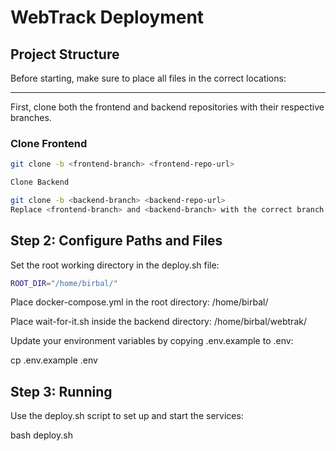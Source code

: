 # WebTrack Deployment

## Project Structure

Before starting, make sure to place all files in the correct locations:

---

First, clone both the frontend and backend repositories with their respective branches.

### Clone Frontend
```bash
git clone -b <frontend-branch> <frontend-repo-url>

Clone Backend

git clone -b <backend-branch> <backend-repo-url>
Replace <frontend-branch> and <backend-branch> with the correct branch names, and <repo-url> with the actual Git URLs.
```

## Step 2: Configure Paths and Files
Set the root working directory in the deploy.sh file:
```bash 
ROOT_DIR="/home/birbal/"
```
Place docker-compose.yml in the root directory:
/home/birbal/

Place wait-for-it.sh inside the backend directory:
/home/birbal/webtrak/

Update your environment variables by copying .env.example to .env:

cp .env.example .env

## Step 3: Running
Use the deploy.sh script to set up and start the services:

bash deploy.sh



